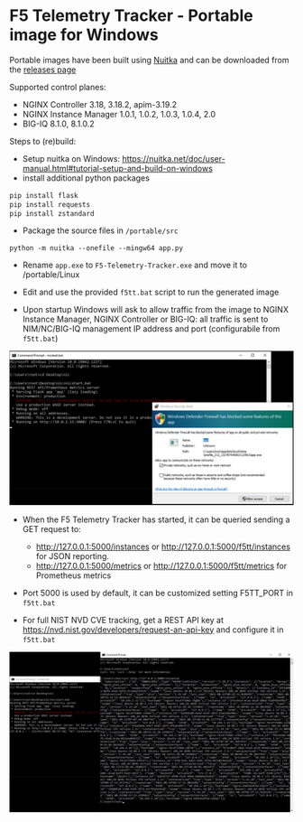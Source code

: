 # F5 Telemetry Tracker - Portable image for Windows

Portable images have been built using [Nuitka](https://nuitka.net/) and can be downloaded from the [releases page](https://github.com/fabriziofiorucci/F5-Telemetry-Tracker/releases)

Supported control planes:

 -  NGINX Controller 3.18, 3.18.2, apim-3.19.2
 -  NGINX Instance Manager 1.0.1, 1.0.2, 1.0.3, 1.0.4, 2.0
 -  BIG-IQ 8.1.0, 8.1.0.2

Steps to (re)build:

- Setup nuitka on Windows: https://nuitka.net/doc/user-manual.html#tutorial-setup-and-build-on-windows
- install additional python packages

```
pip install flask
pip install requests
pip install zstandard
```

- Package the source files in `/portable/src`

```
python -m nuitka --onefile --mingw64 app.py
```

- Rename `app.exe` to `F5-Telemetry-Tracker.exe` and move it to /portable/Linux

- Edit and use the provided `f5tt.bat` script to run the generated image

- Upon startup Windows will ask to allow traffic from the image to NGINX Instance Manager, NGINX Controller or BIG-IQ: all traffic is sent to NIM/NC/BIG-IQ management IP address and port (configurabile from `f5tt.bat`)

<img src="/portable/Windows/images/portable-windows.1.jpg"/>

- When the F5 Telemetry Tracker has started, it can be queried sending a GET request to:
  - http://127.0.0.1:5000/instances or http://127.0.0.1:5000/f5tt/instances for JSON reporting.
  - http://127.0.0.1:5000/metrics or http://127.0.0.1:5000/f5tt/metrics for Prometheus metrics 

- Port 5000 is used by default, it can be customized setting F5TT_PORT in `f5tt.bat`
- For full NIST NVD CVE tracking, get a REST API key at https://nvd.nist.gov/developers/request-an-api-key and configure it in `f5tt.bat`

<img src="/portable/Windows/images/portable-windows.2.jpg"/>
